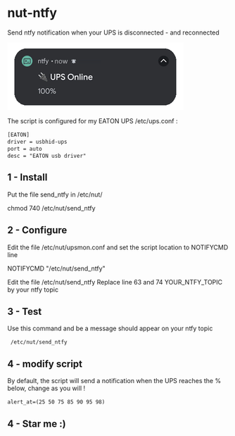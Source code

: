 # nut-ntfy
Send ntfy notification when your UPS is disconnected - and reconnected

![screenshot](nut_ntfy.png)

The script is configured for my EATON UPS
/etc/ups.conf :
```console
[EATON]
driver = usbhid-ups
port = auto
desc = "EATON usb driver"
```


## 1 - Install
Put the file send_ntfy in /etc/nut/

chmod 740 /etc/nut/send_ntfy

## 2 - Configure
Edit the file /etc/nut/upsmon.conf and set the script location to NOTIFYCMD line

NOTIFYCMD "/etc/nut/send_ntfy"

Edit the file /etc/nut/send_ntfy
Replace line 63 and 74 YOUR_NTFY_TOPIC by your ntfy topic

## 3 - Test
Use this command and be a message should appear on your ntfy topic
```console
 /etc/nut/send_ntfy
```

## 4 - modify script

By default, the script will send a notification when the UPS reaches the % below, change as you will !
```console
alert_at=(25 50 75 85 90 95 98)
```

## 4 - Star me :)
